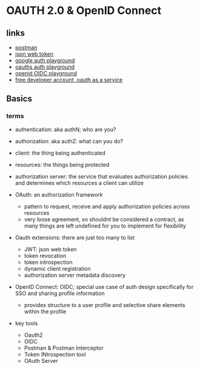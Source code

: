 # OAUTH 2.0 & OpenID Connect

## links

- [postman](https://www.postman.com/)
- [json web token](https://jwt.io/)
- [google auth playground](https://developers.google.com/oauthplayground)
- [oauths auth playground](https://www.oauth.com/playground)
- [openid OIDC playground](https://openidconnect.net/)
- [free developer account, oauth as a service](https://developer.okta.com)

## Basics

### terms

- authentication: aka authN; who are you?
- authorization: aka authZ: what can you do?
- client: the thing being authenticated
- resources: the things being protected
- authorization server: the service that evaluates authorization policies and determines which resources a client can utilize

- OAuth: an authorization framework

  - pattern to request, receive and apply authorization policies across resources
  - very loose agreement, so shouldnt be considered a contract, as many things are left undefined for you to implement for flexibility

- Oauth extensions: there are just too many to list

  - JWT: json web token
  - token revocation
  - token introspection
  - dynamic client registration
  - authorization server metadata discovery

- OpenID Connect: OIDC; special use case of auth design specifically for SSO and sharing profile information

  - provides structure to a user profile and selective share elements within the profile

- key tools
  - Oauth2
  - OIDC
  - Postman & Postman Interceptor
  - Token INtrospection tool
  - OAuth Server
